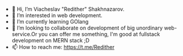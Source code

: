 - 👋 Hi, I’m Viacheslav "Redither" Shakhnazarov.
- 👀 I’m interested in web development.
- 🌱 I’m currently learning GOlang
- 💞️ I’m looking to collaborate on development of big unordinary web-service.Or you can offer me something, I'm good at fullstack development on MERN stack ;D
- 📫 How to reach me: https://t.me/Redither

<!---
Redither/Redither is a ✨ special ✨ repository because its `README.md` (this file) appears on your GitHub profile.
You can click the Preview link to take a look at your changes.
--->

